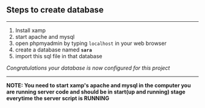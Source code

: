 ## Steps to create database

***
1. Install xamp
2. start apache and mysql
3. open phpmyadmin by typing `localhost` in your web browser
4. create a database named **`sara`**
5. import this sql file in that database 

*Congratulations your database is now configured for this project*

***

**NOTE: You need to start xamp's apache and mysql in the computer you are running server code and should be in start(up and running) stage everytime the server script is RUNNING**